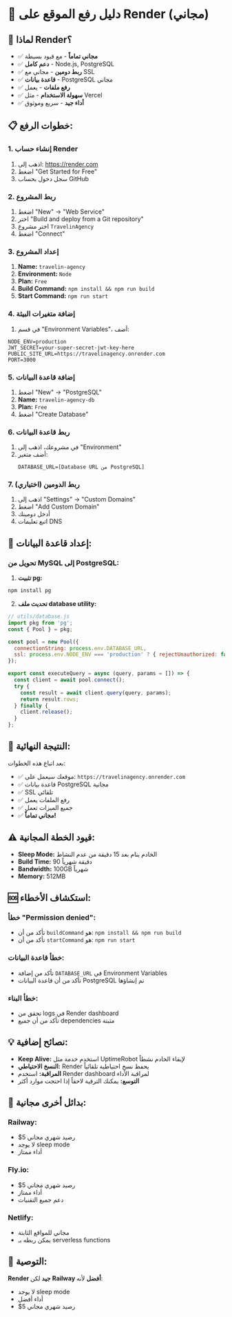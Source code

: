 # 🚀 دليل رفع الموقع على Render (مجاني)

## 🎯 لماذا Render؟

- ✅ **مجاني تماماً** - مع قيود بسيطة
- ✅ **دعم كامل** - Node.js, PostgreSQL
- ✅ **ربط دومين** - مجاني مع SSL
- ✅ **قاعدة بيانات** - PostgreSQL مجاني
- ✅ **رفع ملفات** - يعمل
- ✅ **سهولة الاستخدام** - مثل Vercel
- ✅ **أداء جيد** - سريع وموثوق

## 📋 خطوات الرفع:

### 1. إنشاء حساب Render
1. اذهب إلى: https://render.com
2. اضغط "Get Started for Free"
3. سجل دخول بحساب GitHub

### 2. ربط المشروع
1. اضغط "New" → "Web Service"
2. اختر "Build and deploy from a Git repository"
3. اختر مشروع `TravelinAgency`
4. اضغط "Connect"

### 3. إعداد المشروع
1. **Name:** `travelin-agency`
2. **Environment:** `Node`
3. **Plan:** `Free`
4. **Build Command:** `npm install && npm run build`
5. **Start Command:** `npm run start`

### 4. إضافة متغيرات البيئة
1. في قسم "Environment Variables"، أضف:

```env
NODE_ENV=production
JWT_SECRET=your-super-secret-jwt-key-here
PUBLIC_SITE_URL=https://travelinagency.onrender.com
PORT=3000
```

### 5. إضافة قاعدة البيانات
1. اضغط "New" → "PostgreSQL"
2. **Name:** `travelin-agency-db`
3. **Plan:** `Free`
4. اضغط "Create Database"

### 6. ربط قاعدة البيانات
1. في مشروعك، اذهب إلى "Environment"
2. أضف متغير:
   ```
   DATABASE_URL=[Database URL من PostgreSQL]
   ```

### 7. ربط الدومين (اختياري)
1. اذهب إلى "Settings" → "Custom Domains"
2. اضغط "Add Custom Domain"
3. أدخل دومينك
4. اتبع تعليمات DNS

## 🔧 إعداد قاعدة البيانات:

### تحويل من MySQL إلى PostgreSQL:

1. **تثبيت pg:**
```bash
npm install pg
```

2. **تحديث ملف database utility:**
```javascript
// utils/database.js
import pkg from 'pg';
const { Pool } = pkg;

const pool = new Pool({
  connectionString: process.env.DATABASE_URL,
  ssl: process.env.NODE_ENV === 'production' ? { rejectUnauthorized: false } : false
});

export const executeQuery = async (query, params = []) => {
  const client = await pool.connect();
  try {
    const result = await client.query(query, params);
    return result.rows;
  } finally {
    client.release();
  }
};
```

## 🎉 النتيجة النهائية:

بعد اتباع هذه الخطوات:
- ✅ موقعك سيعمل على: `https://travelinagency.onrender.com`
- ✅ قاعدة بيانات PostgreSQL مجانية
- ✅ SSL تلقائي
- ✅ رفع الملفات يعمل
- ✅ جميع الميزات تعمل
- ✅ **مجاني تماماً!**

## ⚠️ قيود الخطة المجانية:

- **Sleep Mode:** الخادم ينام بعد 15 دقيقة من عدم النشاط
- **Build Time:** 90 دقيقة شهرياً
- **Bandwidth:** 100GB شهرياً
- **Memory:** 512MB

## 🆘 استكشاف الأخطاء:

### خطأ "Permission denied":
- تأكد من أن `buildCommand` هو: `npm install && npm run build`
- تأكد من أن `startCommand` هو: `npm run start`

### خطأ قاعدة البيانات:
- تأكد من إضافة `DATABASE_URL` في Environment Variables
- تأكد من أن قاعدة البيانات PostgreSQL تم إنشاؤها

### خطأ البناء:
- تحقق من logs في Render dashboard
- تأكد من أن جميع dependencies مثبتة

## 💡 نصائح إضافية:

- **Keep Alive:** استخدم خدمة مثل UptimeRobot لإبقاء الخادم نشطاً
- **النسخ الاحتياطي:** Render يحفظ نسخ احتياطية تلقائياً
- **المراقبة:** استخدم Render dashboard لمراقبة الأداء
- **التوسع:** يمكنك الترقية لاحقاً إذا احتجت موارد أكثر

## 🔄 بدائل أخرى مجانية:

### Railway:
- $5 رصيد شهري مجاني
- لا يوجد sleep mode
- أداء ممتاز

### Fly.io:
- $5 رصيد شهري مجاني
- أداء ممتاز
- دعم جميع التقنيات

### Netlify:
- مجاني للمواقع الثابتة
- يمكن ربطه بـ serverless functions

## 🎯 التوصية:

**Render جيد** لكن **Railway أفضل** لأنه:
- لا يوجد sleep mode
- أداء أفضل
- $5 رصيد شهري مجاني
